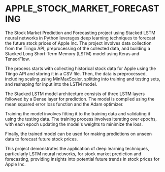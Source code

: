 # APPLE_STOCK_MARKET_FORECASTING

The Stock Market Prediction and Forecasting project using Stacked LSTM neural networks in Python leverages deep learning techniques to forecast the future stock prices of Apple Inc. The project involves data collection from the Tiingo API, preprocessing of the collected data, and building a Stacked Long Short-Term Memory (LSTM) model using Keras and TensorFlow.

The process starts with collecting historical stock data for Apple using the Tiingo API and storing it in a CSV file. Then, the data is preprocessed, including scaling using MinMaxScaler, splitting into training and testing sets, and reshaping for input into the LSTM model.

The Stacked LSTM model architecture consists of three LSTM layers followed by a Dense layer for prediction. The model is compiled using the mean squared error loss function and the Adam optimizer.

Training the model involves fitting it to the training data and validating it using the testing data. The training process involves iterating over epochs, with each epoch updating the model's weights to minimize the loss.

Finally, the trained model can be used for making predictions on unseen data to forecast future stock prices.

This project demonstrates the application of deep learning techniques, particularly LSTM neural networks, for stock market prediction and forecasting, providing insights into potential future trends in stock prices for Apple Inc.

